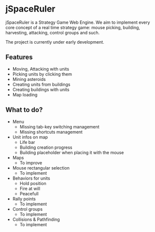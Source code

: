 jSpaceRuler
===========

jSpaceRuler is a Strategy Game Web Engine. We aim to implement every core concept of a real time strategy game: 
mouse picking, building, harvesting, attacking, control groups and such.

The project is currently under early development.

Features
--------
- Moving, Attacking with units
- Picking units by clicking them
- Mining asteroids
- Creating units from buildings
- Creating buildings with units
- Map loading

What to do?
-----------

- Menu
  - Missing tab-key switching management
  - Missing shortcuts management
- Unit infos on map
  - Life bar
  - Building creation progress
  - Building placeholder when placing it with the mouse
- Maps
  - To improve
- Mouse rectangular selection
  - To implement 
- Behaviors for units
  - Hold position
  - Fire at will
  - Peacefull
- Rally points
  - To implement 
- Control groups
  - To implement
- Collisions & Pathfinding
  - To implement

